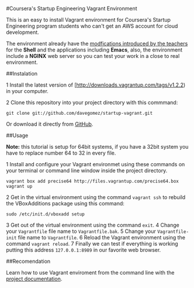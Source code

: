 #Coursera's Startup Engineering Vagrant Environment

This is an easy to install Vagrant environment for Coursera's Startup Engineering program students who can't get an AWS account for cloud development.

The environment already have the [modfications introduced by the teachers](https://d396qusza40orc.cloudfront.net/startup/lecture_slides%2Flecture4b-developer-environment.pdf) for the **Shell** and the applications including **Emacs**, also, the environment include a **NGINX** web server so you can test your work in a close to real environment.

##Instalation

1 Install the latest version of [http://downloads.vagrantup.com/tags/v1.2.2) in your computer.

2 Clone this repository into your project directory with this commmand:

	git clone git://github.com/davegomez/startup-vagrant.git

Or download it directly from [GitHub](http://github.com/davegomez/startup-vagrant).

##Usage

**Note:** this tutorial is setup for 64bit systems, if you have a 32bit system you have to replace number 64 to 32 in every file.

1 Install and configure your Vagrant environmet using these commands on your terminal or command line window inside the project directory.

	vagrant box add precise64 http://files.vagrantup.com/precise64.box
	vagrant up

2 Get in the virtual environment using the command `vagrant ssh` to rebuild the VBoxAdditions package using this command:

	sudo /etc/init.d/vboxadd setup

3 Get out of the virtual environment using the command `exit`.
4 Change your `Vagrantfile` file name to `Vagrantfile.bak`.
5 Change your `Vagrantfile-init` file name to `Vagrantfile`.
6 Reload the Vagrant environment using the command `vagrant reload`.
7 Finally we can test if everything is working putting this address `127.0.0.1:8989` in our favorite web browser.

##Recomendation

Learn how to use Vagrant enviroment from the command line with the [project documentation](http://docs.vagrantup.com/v2/cli/index.html).